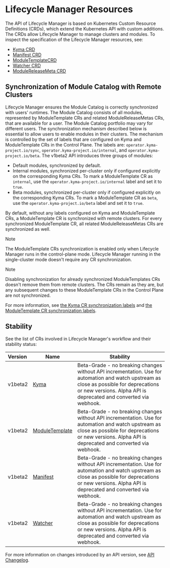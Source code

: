 # Lifecycle Manager Resources

The API of Lifecycle Manager is based on Kubernetes Custom Resource Definitions (CRDs), which extend the Kubernetes API with custom additions. The CRDs allow Lifecycle Manager to manage clusters and modules. To inspect the specification of the Lifecycle Manager resources, see:

* [Kyma CRD](01-kyma.md)
* [Manifest CRD](02-manifest.md)
* [ModuleTemplateCRD](03-moduletemplate.md)
* [Watcher CRD](04-watcher.md)
* [ModuleReleaseMeta CRD](05-modulereleasemeta.md)

## Synchronization of Module Catalog with Remote Clusters

Lifecycle Manager ensures the Module Catalog is correctly synchronized with users' runtimes.
The Module Catalog consists of all modules, represented by ModuleTemplate CRs and related ModuleReleaseMetas CRs, that are available for a user. The Module Catalog portfolio may vary for different users.
The synchronization mechanism described below is essential to allow users to enable modules in their clusters.
The mechanism is controlled by the set of labels that are configured on Kyma and ModuleTemplate CRs in the Control Plane. The labels are: `operator.kyma-project.io/sync`, `operator.kyma-project.io/internal`, and `operator.kyma-project.io/beta`.
The v1beta2 API introduces three groups of modules:

* Default modules, synchronized by default.
* Internal modules, synchronized per-cluster only if configured explicitly on the corresponding Kyma CRs. To mark a ModuleTemplate CR as `internal`, use the `operator.kyma-project.io/internal` label and set it to `true`.
* Beta modules, synchronized per-cluster only if configured explicitly on the corresponding Kyma CRs. To mark a ModuleTemplate CR as `beta`, use the `operator.kyma-project.io/beta` label and set it to `true`.

By default, without any labels configured on Kyma and ModuleTemplate CRs, a ModuleTemplate CR is synchronized with remote clusters.
For every synchronized ModuleTemplate CR, all related ModuleReleaseMetas CRs are synchronized as well.

> [!Note]
> The ModuleTemplate CRs synchronization is enabled only when Lifecycle Manager runs in the control-plane mode. Lifecycle Manager running in the single-cluster mode doesn't require any CR synchronization.

> [!Note]
> Disabling synchronization for already synchronized ModuleTemplates CRs doesn't remove them from remote clusters. The CRs remain as they are, but any subsequent changes to these ModuleTemplate CRs in the Control Plane are not synchronized.

For more information, see [the Kyma CR synchronization labels](./01-kyma.md#operatorkyma-projectio-labels) and [the ModuleTemplate CR synchronization labels](./03-moduletemplate.md#operatorkyma-projectio-labels).

## Stability

See the list of CRs involved in Lifecycle Manager's workflow and their stability status:

| Version | Name                                                | Stability                                                                                                                                                                                                    |
|:--------|-----------------------------------------------------------------|--------------------------------------------------------------------------------------------------------------------------------------------------------------------------------------------------------------|
| v1beta2 | [Kyma](/api/v1beta2/kyma_types.go)                         | Beta-Grade - no breaking changes without API incrementation. Use for automation and watch upstream as close as possible for deprecations or new versions. Alpha API is deprecated and converted via webhook. |
| v1beta2 | [ModuleTemplate](/api/v1beta2/moduletemplate_types.go)     | Beta-Grade - no breaking changes without API incrementation. Use for automation and watch upstream as close as possible for deprecations or new versions. Alpha API is deprecated and converted via webhook. |
| v1beta2 | [Manifest](/api/v1beta2/manifest_types.go)                 | Beta-Grade - no breaking changes without API incrementation. Use for automation and watch upstream as close as possible for deprecations or new versions. Alpha API is deprecated and converted via webhook. |
| v1beta2 | [Watcher](/api/v1beta2/watcher_types.go)                   | Beta-Grade - no breaking changes without API incrementation. Use for automation and watch upstream as close as possible for deprecations or new versions. Alpha API is deprecated and converted via webhook. |

For more information on changes introduced by an API version, see [API Changelog](../05-api-changelog.md).
